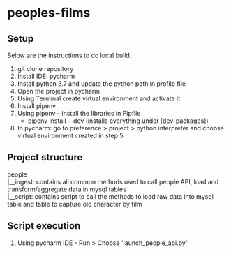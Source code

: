 # peoples-films

## Setup
Below are the instructions to do local build.

1. git clone repository
2. Install IDE: pycharm
3. Install python 3.7 and update the python path in profile file
4. Open the project in pycharm
5. Using Terminal create virtual environment and activate it
6. Install pipenv
7. Using pipenv - install the libraries in Pipfile
   - pipenv install --dev (installs everything under [dev-packages])
8. In pycharm: go to preference > project > python interpreter and choose virtual environment created in step 5

## Project structure
people                                                                                                               
|__ingest: contains all common methods used to call people API, load and transform/aggregate data in mysql tables              
|__script: contains script to call the methods to load raw data into mysql table and table to capture old character by film

## Script execution
1. Using pycharm IDE - Run > Choose 'launch_people_api.py' 
